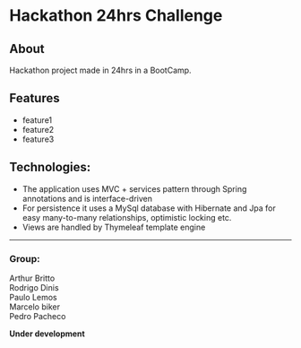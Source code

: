 # Hackathon 24hrs Challenge

## About
Hackathon project made in 24hrs in a BootCamp. <Academia de codigo_>

## Features

- feature1
- feature2
- feature3

## Technologies:
- The application uses MVC + services pattern through Spring annotations and is interface-driven
- For persistence it uses a MySql database with Hibernate and Jpa for easy many-to-many relationships, optimistic locking etc.
- Views are handled by Thymeleaf template engine

----
### Group:

Arthur Britto<br>
Rodrigo Dinis<br>
Paulo Lemos<br>
Marcelo biker<br>
Pedro Pacheco

**Under development**

